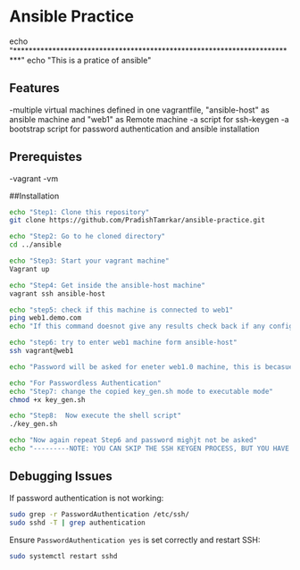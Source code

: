 # Ansible Practice
echo "*************************************************************************"
echo "This is a pratice of ansible"

## Features
-multiple virtual machines defined in one vagrantfile, "ansible-host" as ansible machine and "web1" as Remote machine
-a script for ssh-keygen
-a bootstrap script for password authentication and ansible installation

## Prerequistes
-vagrant
-vm

##Installation
```bash
echo "Step1: Clone this repository"
git clone https://github.com/PradishTamrkar/ansible-practice.git

echo "Step2: Go to he cloned directory"
cd ../ansible

echo "Step3: Start your vagrant machine"
Vagrant up

echo "Step4: Get inside the ansible-host machine"
vagrant ssh ansible-host

echo "step5: check if this machine is connected to web1"
ping web1.demo.com
echo "If this command doesnot give any results check back if any configurations have failed"

echo "step6: try to enter web1 machine form ansible-host"
ssh vagrant@web1

echo "Password will be asked for eneter web1.0 machine, this is becasue we have not copied the ssh-keygen values of ansible-host to the web1"

echo "For Passwordless Authentication"
echo "Step7: change the copied key_gen.sh mode to executable mode"
chmod +x key_gen.sh

echo "Step8:  Now execute the shell script"
./key_gen.sh

echo "Now again repeat Step6 and password mighjt not be asked"
echo "---------NOTE: YOU CAN SKIP THE SSH KEYGEN PROCESS, BUT YOU HAVE TO ENETER PASSWORD ANYTIME YOU WANT TO ACESS WEB1----------"
```

## Debugging Issues
If password authentication is not working:
```bash
sudo grep -r PasswordAuthentication /etc/ssh/
sudo sshd -T | grep authentication
```
Ensure `PasswordAuthentication yes` is set correctly and restart SSH:
```bash
sudo systemctl restart sshd
```
